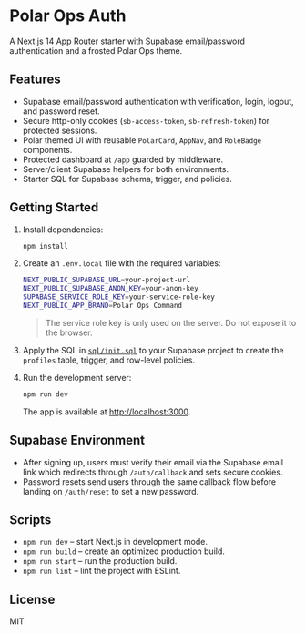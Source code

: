 # Polar Ops Auth

A Next.js 14 App Router starter with Supabase email/password authentication and a frosted Polar Ops theme.

## Features

- Supabase email/password authentication with verification, login, logout, and password reset.
- Secure http-only cookies (`sb-access-token`, `sb-refresh-token`) for protected sessions.
- Polar themed UI with reusable `PolarCard`, `AppNav`, and `RoleBadge` components.
- Protected dashboard at `/app` guarded by middleware.
- Server/client Supabase helpers for both environments.
- Starter SQL for Supabase schema, trigger, and policies.

## Getting Started

1. Install dependencies:

   ```bash
   npm install
   ```

2. Create an `.env.local` file with the required variables:

   ```bash
   NEXT_PUBLIC_SUPABASE_URL=your-project-url
   NEXT_PUBLIC_SUPABASE_ANON_KEY=your-anon-key
   SUPABASE_SERVICE_ROLE_KEY=your-service-role-key
   NEXT_PUBLIC_APP_BRAND=Polar Ops Command
   ```

   > The service role key is only used on the server. Do not expose it to the browser.

3. Apply the SQL in [`sql/init.sql`](sql/init.sql) to your Supabase project to create the `profiles` table, trigger, and row-level policies.

4. Run the development server:

   ```bash
   npm run dev
   ```

   The app is available at [http://localhost:3000](http://localhost:3000).

## Supabase Environment

- After signing up, users must verify their email via the Supabase email link which redirects through `/auth/callback` and sets secure cookies.
- Password resets send users through the same callback flow before landing on `/auth/reset` to set a new password.

## Scripts

- `npm run dev` – start Next.js in development mode.
- `npm run build` – create an optimized production build.
- `npm run start` – run the production build.
- `npm run lint` – lint the project with ESLint.

## License

MIT
